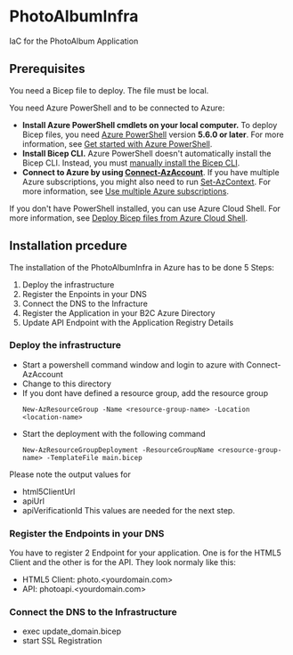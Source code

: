 # PhotoAlbumInfra
IaC for the PhotoAlbum Application

## Prerequisites

You need a Bicep file to deploy. The file must be local.

You need Azure PowerShell and to be connected to Azure:

- **Install Azure PowerShell cmdlets on your local computer.** To deploy Bicep files, you need [Azure PowerShell](https://learn.microsoft.com/en-us/powershell/azure/install-az-ps) version **5.6.0 or later**. For more information, see [Get started with Azure PowerShell](https://learn.microsoft.com/en-us/powershell/azure/get-started-azureps).
- **Install Bicep CLI.** Azure PowerShell doesn't automatically install the Bicep CLI. Instead, you must [manually install the Bicep CLI](https://learn.microsoft.com/en-us/azure/azure-resource-manager/bicep/install#install-manually).
- **Connect to Azure by using [Connect-AzAccount](https://learn.microsoft.com/en-us/powershell/module/az.accounts/connect-azaccount)**. If you have multiple Azure subscriptions, you might also need to run [Set-AzContext](https://learn.microsoft.com/en-us/powershell/module/Az.Accounts/Set-AzContext). For more information, see [Use multiple Azure subscriptions](https://learn.microsoft.com/en-us/powershell/azure/manage-subscriptions-azureps).

If you don't have PowerShell installed, you can use Azure Cloud Shell. For more information, see [Deploy Bicep files from Azure Cloud Shell](https://learn.microsoft.com/en-us/azure/azure-resource-manager/bicep/deploy-cloud-shell?tabs=azure-cli).

## Installation prcedure

The installation of the PhotoAlbumInfra in Azure has to be done 5 Steps:

1. Deploy the infrastructure
2. Register the Enpoints in your DNS
3. Connect the DNS to the Infracture
4. Register the Application in your B2C Azure Directory
5. Update API Endpoint with the Application Registry Details

### Deploy the infrastructure
- Start a powershell command window and login to azure with Connect-AzAccount
- Change to this directory
- If you dont have defined a resource group, add the resource group
  ```azurepowershell
  New-AzResourceGroup -Name <resource-group-name> -Location <location-name>
- Start the deployment with the following command
  ```azurepowershell
  New-AzResourceGroupDeployment -ResourceGroupName <resource-group-name> -TemplateFile main.bicep
Please note the output values for
- html5ClientUrl
- apiUrl
- apiVerificationId
This values are needed for the next step.
### Register the Endpoints in your DNS
You have to register 2 Endpoint for your application. One is for the HTML5 Client and the other is for the API. They look normaly like this:
- HTML5 Client: photo.<yourdomain.com>
- API: photoapi.<yourdomain.com>


### Connect the DNS to the Infrastructure
- exec update_domain.bicep
- start SSL Registration